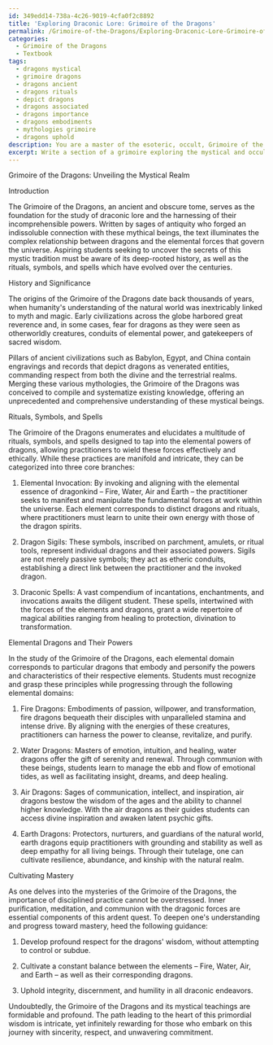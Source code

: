 ```yaml
---
id: 349edd14-738a-4c26-9019-4cfa0f2c8892
title: 'Exploring Draconic Lore: Grimoire of the Dragons'
permalink: /Grimoire-of-the-Dragons/Exploring-Draconic-Lore-Grimoire-of-the-Dragons/
categories:
  - Grimoire of the Dragons
  - Textbook
tags:
  - dragons mystical
  - grimoire dragons
  - dragons ancient
  - dragons rituals
  - depict dragons
  - dragons associated
  - dragons importance
  - dragons embodiments
  - mythologies grimoire
  - dragons uphold
description: You are a master of the esoteric, occult, Grimoire of the Dragons and education, you have written many textbooks on the subject in ways that provide students with rich and deep understanding of the subject. You are being asked to write textbook-like sections on a topic and you do it with full context, explainability, and reliability in accuracy to the true facts of the topic at hand, in a textbook style that a student would easily be able to learn from, in a rich, engaging, and contextual way. Always include relevant context (such as formulas and history), related concepts, and in a way that someone can gain deep insights from.
excerpt: Write a section of a grimoire exploring the mystical and occult knowledge surrounding the Grimoire of the Dragons, aimed at providing a rich learning experience for initiates delving into the secrets it contains. Discuss the history, significance, and key practices associated with this esoteric subject, including insights into the rituals, symbols, and spells found therein, as well as the connection between dragons and elemental powers in this rich mystical tradition. Provide an overview of the main principles, advice for harnessing and directing this knowledge, and guidance on cultivating a deeper understanding and mastery of this ancient art.
---
```

Grimoire of the Dragons: Unveiling the Mystical Realm

Introduction

The Grimoire of the Dragons, an ancient and obscure tome, serves as the foundation for the study of draconic lore and the harnessing of their incomprehensible powers. Written by sages of antiquity who forged an indissoluble connection with these mythical beings, the text illuminates the complex relationship between dragons and the elemental forces that govern the universe. Aspiring students seeking to uncover the secrets of this mystic tradition must be aware of its deep-rooted history, as well as the rituals, symbols, and spells which have evolved over the centuries.

History and Significance

The origins of the Grimoire of the Dragons date back thousands of years, when humanity's understanding of the natural world was inextricably linked to myth and magic. Early civilizations across the globe harbored great reverence and, in some cases, fear for dragons as they were seen as otherworldly creatures, conduits of elemental power, and gatekeepers of sacred wisdom.

Pillars of ancient civilizations such as Babylon, Egypt, and China contain engravings and records that depict dragons as venerated entities, commanding respect from both the divine and the terrestrial realms. Merging these various mythologies, the Grimoire of the Dragons was conceived to compile and systematize existing knowledge, offering an unprecedented and comprehensive understanding of these mystical beings.

Rituals, Symbols, and Spells

The Grimoire of the Dragons enumerates and elucidates a multitude of rituals, symbols, and spells designed to tap into the elemental powers of dragons, allowing practitioners to wield these forces effectively and ethically. While these practices are manifold and intricate, they can be categorized into three core branches:

1. Elemental Invocation: By invoking and aligning with the elemental essence of dragonkind – Fire, Water, Air and Earth – the practitioner seeks to manifest and manipulate the fundamental forces at work within the universe. Each element corresponds to distinct dragons and rituals, where practitioners must learn to unite their own energy with those of the dragon spirits.

2. Dragon Sigils: These symbols, inscribed on parchment, amulets, or ritual tools, represent individual dragons and their associated powers. Sigils are not merely passive symbols; they act as etheric conduits, establishing a direct link between the practitioner and the invoked dragon.

3. Draconic Spells: A vast compendium of incantations, enchantments, and invocations awaits the diligent student. These spells, intertwined with the forces of the elements and dragons, grant a wide repertoire of magical abilities ranging from healing to protection, divination to transformation.

Elemental Dragons and Their Powers

In the study of the Grimoire of the Dragons, each elemental domain corresponds to particular dragons that embody and personify the powers and characteristics of their respective elements. Students must recognize and grasp these principles while progressing through the following elemental domains:

1. Fire Dragons: Embodiments of passion, willpower, and transformation, fire dragons bequeath their disciples with unparalleled stamina and intense drive. By aligning with the energies of these creatures, practitioners can harness the power to cleanse, revitalize, and purify.

2. Water Dragons: Masters of emotion, intuition, and healing, water dragons offer the gift of serenity and renewal. Through communion with these beings, students learn to manage the ebb and flow of emotional tides, as well as facilitating insight, dreams, and deep healing.

3. Air Dragons: Sages of communication, intellect, and inspiration, air dragons bestow the wisdom of the ages and the ability to channel higher knowledge. With the air dragons as their guides students can access divine inspiration and awaken latent psychic gifts.

4. Earth Dragons: Protectors, nurturers, and guardians of the natural world, earth dragons equip practitioners with grounding and stability as well as deep empathy for all living beings. Through their tutelage, one can cultivate resilience, abundance, and kinship with the natural realm.

Cultivating Mastery

As one delves into the mysteries of the Grimoire of the Dragons, the importance of disciplined practice cannot be overstressed. Inner purification, meditation, and communion with the dragonic forces are essential components of this ardent quest. To deepen one's understanding and progress toward mastery, heed the following guidance:

1. Develop profound respect for the dragons' wisdom, without attempting to control or subdue.

2. Cultivate a constant balance between the elements – Fire, Water, Air, and Earth – as well as their corresponding dragons.

3. Uphold integrity, discernment, and humility in all draconic endeavors.

Undoubtedly, the Grimoire of the Dragons and its mystical teachings are formidable and profound. The path leading to the heart of this primordial wisdom is intricate, yet infinitely rewarding for those who embark on this journey with sincerity, respect, and unwavering commitment.
